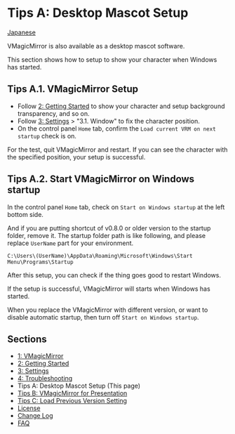 
# Tips A: Desktop Mascot Setup

[Japanese](./tips_desktop_mascot.html)

VMagicMirror is also available as a desktop mascot software.

This section shows how to setup to show your character when Windows has started.

## Tips A.1. VMagicMirror Setup

* Follow [2: Getting Started](./en_get_started.html) to show your character and setup background transparency, and so on.
* Follow [3: Settings](./en_about_settings.html) > "3.1. Window" to fix the character position.
* On the control panel `Home` tab, confirm the `Load current VRM on next startup` check is on.

For the test, quit VMagicMirror and restart. If you can see the character with the specified position, your setup is successful.


## Tips A.2. Start VMagicMirror on Windows startup

In the control panel `Home` tab, check on `Start on Windows startup` at the left bottom side.

And if you are putting shortcut of v0.8.0 or older version to the startup folder, remove it. The startup folder path is like following, and please replace `UserName` part for your environment.

`C:\Users\(UserName)\AppData\Roaming\Microsoft\Windows\Start Menu\Programs\Startup`

After this setup, you can check if the thing goes good to restart Windows.

If the setup is successful, VMagicMirror will starts when Windows has started.

When you replace the VMagicMirror with different version, or want to disable automatic startup, then turn off `Start on Windows startup`.


## Sections

* [1: VMagicMirror](./en_index.html)
* [2: Getting Started](./en_get_started.html)
* [3: Settings](./en_about_settings.html)
* [4: Troubleshooting](./en_troubleshooting.html)
* Tips A: Desktop Mascot Setup (This page)
* [Tips B: VMagicMirror for Presentation](./en_tips_presentation.html)
* [Tips C: Load Previous Version Setting](./en_tips_load_prev_setting.html)
* [License](./en_about_license.html)
* [Change Log](./en_changelog.html)
* [FAQ](./en_frequently_asked_questions.html)
